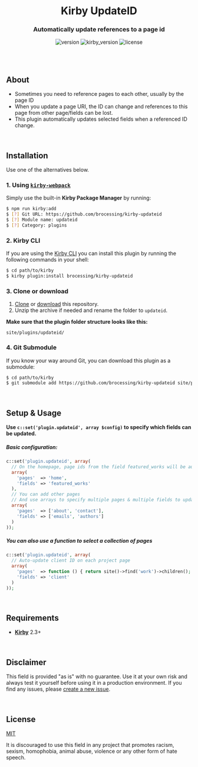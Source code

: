 <h1 align="center">Kirby UpdateID</h1>
<h3 align="center">Automatically update references to a page id</h3>

<div align="center">
    <img alt="version" src="https://img.shields.io/badge/version-0.1.1-green.svg?style=flat-square"/>
    <img alt="kirby_version" src="https://img.shields.io/badge/kirby-2.3+-red.svg?style=flat-square"/>
    <img alt="license" src="https://img.shields.io/badge/license-MIT-blue.svg?style=flat-square"/>
    <br>
    <br>
</div>

<br>
<br>

## About

- Sometimes you need to reference pages to each other, usually by the page ID
- When you update a page URI, the ID can change and references to this page from other page/fields can be lost.
- This plugin automatically updates selected fields when a referenced ID change.

<br>

## Installation

Use one of the alternatives below.

### 1. Using [`kirby-webpack`](https://github.com/brocessing/kirby-webpack)

Simply use the built-in **Kirby Package Manager** by running:

```sh
$ npm run kirby:add
$ [?] Git URL: https://github.com/brocessing/kirby-updateid
$ [?] Module name: updateid
$ [?] Category: plugins
```

### 2. Kirby CLI

If you are using the [Kirby CLI](https://github.com/getkirby/cli) you can install this plugin by running the following commands in your shell:

```sh
$ cd path/to/kirby
$ kirby plugin:install brocessing/kirby-updateid
```

### 3. Clone or download

1. [Clone](https://github.com/brocessing/kirby-updateid.git) or [download](https://github.com/brocessing/kirby-updateid/archive/master.zip) this repository.
2. Unzip the archive if needed and rename the folder to `updateid`.

**Make sure that the plugin folder structure looks like this:**

```text
site/plugins/updateid/
```

### 4. Git Submodule

If you know your way around Git, you can download this plugin as a submodule:

```sh
$ cd path/to/kirby
$ git submodule add https://github.com/brocessing/kirby-updateid site/plugins/updateid
```

<br>

## Setup & Usage

**Use `c::set('plugin.updateid', array $config)` to specify which fields can be updated.**

##### Basic configuration:
```php
c::set('plugin.updateid', array(
  // On the homepage, page ids from the field featured_works will be auto-updated
  array(
    'pages'  => 'home',
    'fields' => 'featured_works'
  ),
  // You can add other pages
  // And use arrays to specify multiple pages & multiple fields to update
  array(
    'pages'  => ['about', 'contact'],
    'fields' => ['emails', 'authors']
  )
));
```

##### You can also use a function to select a collection of pages
```php
c::set('plugin.updateid', array(
  // Auto-update client ID on each project page
  array(
    'pages'  => function () { return site()->find('work')->children(); },
    'fields' => 'client'
  )
));
```

<br>

## Requirements

- [**Kirby**](https://getkirby.com/) 2.3+

<br>

## Disclaimer

This field is provided "as is" with no guarantee. Use it at your own risk and always test it yourself before using it in a production environment. If you find any issues, please [create a new issue](https://github.com/brocessing/kirby-updateid/issues/new).

<br>

## License

[MIT](https://opensource.org/licenses/MIT)

It is discouraged to use this field in any project that promotes racism, sexism, homophobia, animal abuse, violence or any other form of hate speech.
